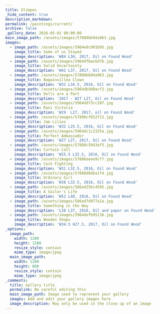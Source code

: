 ```yaml
---
title: Glimpes
_hide_content: true
description_markdown:
permalink: /paintings/current/
archive: false
_gallery_date: 2016-05-01 00:00:00
main_image_path: /assets/images/57880bb94a963.jpg
images:
  - image_path: /assets/images/5964e0c901b95.jpg
    image_title: Some of us Stayed
    image_description: 'W84 L30, 2017, Oil on Found Wood'
  - image_path: /assets/images/5964df6ac6d7b.jpg
    image_title: Solid Uncertainty
    image_description: 'W42 L37, 2017, Oil on Found Wood'
  - image_path: /assets/images/57880bb94a963.jpg
    image_title: Bogainvillea Clown
    image_description: 'W31 L34.5, 2016, Oil on Found Wood'
  - image_path: /assets/images/5964db500acf2.jpg
    image_title: Dolls are a Part
    image_description: '2017 - W27 L27, Oil on Found Wood'
  - image_path: /assets/images/5964dd73cc28f.jpg
    image_title: Rani Victoria
    image_description: 'W29  L27, 2017, oil on Found Wood'
  - image_path: /assets/images/57880cf652f12.jpg
    image_title: Jam Lilies
    image_description: 'W32 L25.5, 2016, Oil on Found Wood'
  - image_path: /assets/images/5964dc1c2325a.jpg
    image_title: Perfect Ambassador
    image_description: 'W27 L27, 2017, Oil on Found Wood'
  - image_path: /assets/images/57880c5943af5.jpg
    image_title: Curtain Call
    image_description: 'W25.5 L32.5, 2016, Oil on Found Wood'
  - image_path: /assets/images/57880aeee9cf7.jpg
    image_title: Cock Fighting
    image_description: 'W31 L32.5, 2016, Oil on Found Wood'
  - image_path: /assets/images/57880d6dba1f4.jpg
    image_title: Ordinary Girl
    image_description: 'W38 L32.5, 2016, Oil on Found Wood'
  - image_path: /assets/images/586ad25bc4595.jpg
    image_title: A Sailor's Life
    image_description: 'W52 L40, 2016, Oil on Found Wood'
  - image_path: /assets/images/586ad7d977a1a.jpg
    image_title: Something in the Way
    image_description: 'L38 L37, 2016, Oil and paper on Found Wood'
  - image_path: /assets/images/5964defb95136.jpg
    image_title: Wooden Shops
    image_description: 'W34.5 H27.5, 2017, Oil on Found Wood'
_options:
  image_path:
    width: 1200
    height: 1200
    resize_style: contain
    mime_type: image/jpeg
  main_image_path:
    width: 1200
    height: 800
    resize_style: contain
    mime_type: image/jpeg
_comments:
  title: Gallery title
  permalink: Be careful editing this
  main_image_path: Image used to represent your gallery
  images: Add and edit your gallery images here
  image_description: May only be used in the close up of an image
---
```


